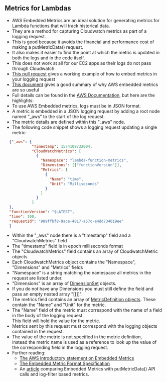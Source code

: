 Metrics for Lambdas
--------------------
* AWS Embedded Metrics are an ideal solution for generating metrics for Lambda functions that will track historical data.
* They are a method for capturing Cloudwatch metrics as part of a logging request. 
* This is good because it avoids the financial and performance cost of making a putMetricData() request.
* It also makes it easier to find the point at which the metric is updated in both the logs and in the code itself.
* This does not work at all for our EC2 apps as their logs do not pass through Cloudwatch.
* [This pull request](https://github.com/guardian/mobile-n10n/pull/696) gives a working example of how to embed metrics in your logging request
* [This document](https://docs.google.com/document/d/1cL_t5NhO8J9Bwiu4rghoGh8i_um_sXDyKuq4COhdLEc/edit?usp=sharing) gives a good summary of why AWS embedded metrics are so useful
* Full details can be found in the [AWS Documentation](https://docs.aws.amazon.com/AmazonCloudWatch/latest/monitoring/CloudWatch_Embedded_Metric_Format_Specification.html), but here are the highlights:
* To use AWS Embedded metrics, logs must be in JSON format.
* A metric is embedded in a JSON logging request by adding a root node named “_aws” to the start of the log request.
* The metric details are defined within this "_aws" node.
* The following code snippet shows a logging request updating a single metric:
 
```json 
  {"_aws": {  
            "Timestamp": 1574109732004,  
            "CloudWatchMetrics": [  
              {  
                "Namespace": "lambda-function-metrics",  
                "Dimensions": [["functionVersion"]],  
                "Metrics": [  
                  {  
                    "Name": "time",  
                    "Unit": "Milliseconds"  
                  }  
                ]  
              }  
            ]  
  },
  "functionVersion": "$LATEST",
  "time": 100,
  "requestId": "989ffbf8-9ace-4817-a57c-e4dd734019ee"
  }
```  
  
* Within the "_aws" node there is a "timestamp" field and a "CloudwatchMetrics" field
* The "timestamp" field is in epoch milliseconds format
* The "CloudwatchMetrics" field contains an array of CloudwatchMetric objects
* Each CloudwatchMetrics object contains the "Namespace", "Dimensions" and "Metrics" fields
* "Namespace" is a string matching the namespace all metrics in the request are listed under.
* "Dimensions" is an array of [DimensionSet](https://docs.aws.amazon.com/AmazonCloudWatch/latest/monitoring/CloudWatch_Embedded_Metric_Format_Specification.html#CloudWatch_Embedded_Metric_Format_Specification_structure_dimensionset) objects. 
* If you do not have any Dimensions you must still define the field and pass an empty nested array "[[]]".
* The metrics field contains an array of [MetricDefinition objects](https://docs.aws.amazon.com/AmazonCloudWatch/latest/monitoring/CloudWatch_Embedded_Metric_Format_Specification.html#CloudWatch_Embedded_Metric_Format_Specification_structure_metricdefinition). These contain the "Name" and "Unit" for the metric.
* The "Name" field of the metric must correspond with the name of a field in the body of the logging request.  
This field will hold the value for the metric.
* Metrics sent by this request must correspond with the logging objects contained in the request. 
* The value of the metric is not specified in the metric definition,  
instead the metric name is used as a reference to look up the value of the corresponding field in the logging request.
* Further reading:
  * [The AWS introductory statement on Embedded Metrics](https://docs.aws.amazon.com/AmazonCloudWatch/latest/monitoring/CloudWatch_Embedded_Metric_Format.html)
  * [The Embedded Metric Format Specification](https://docs.aws.amazon.com/AmazonCloudWatch/latest/monitoring/CloudWatch_Embedded_Metric_Format_Specification.html#CloudWatch_Embedded_Metric_Format_Specification_structure_dimensionset)
  * An [article](https://dev.to/aws-builders/cloudwatch-custom-metrics-with-cloudwatch-embedded-metric-format-452j) comparing Embedded Metrics with putMetricData() API calls and log-filter based metrics.